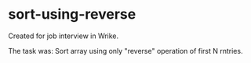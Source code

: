 # sort-using-reverse

Created for job interview in Wrike.

The task was: Sort array using only "reverse" operation of first N rntries.
